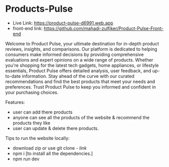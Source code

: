 # Products-Pulse

- Live Link: https://product-pulse-d6991.web.app
- front-end link: https://github.com/mahadi-zulfiker/Product-Pulse-Front-end

Welcome to Product Pulse, your ultimate destination for in-depth product reviews, insights, and comparisons. Our platform is dedicated to helping consumers make informed decisions by providing comprehensive evaluations and expert opinions on a wide range of products. Whether you're shopping for the latest tech gadgets, home appliances, or lifestyle essentials, Product Pulse offers detailed analysis, user feedback, and up-to-date information. Stay ahead of the curve with our curated recommendations and find the best products that meet your needs and preferences. Trust Product Pulse to keep you informed and confident in your purchasing choices.

Features: 
- user can add there products
- anyone can see all the products of the website & recommend the products they like
- user can update & delete there products.

Tips to run the website locally:
- download zip or use git clone - *link*
- npm i [to install all the dependencies.]
- npm run dev
